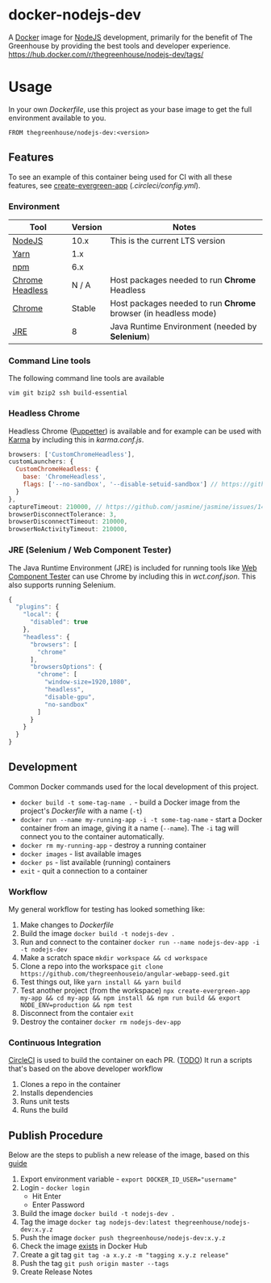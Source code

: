 # docker-nodejs-dev
A [Docker][] image for [NodeJS][] development, primarily for the benefit of The Greenhouse by providing the best tools and developer experience.
https://hub.docker.com/r/thegreenhouse/nodejs-dev/tags/

[Docker]: https://www.docker.com/
[NodeJS]: https://nodejs.org/

# Usage
In your own _Dockerfile_, use this project as your base image to get the full environment available to you.
```shell
FROM thegreenhouse/nodejs-dev:<version>
```

## Features
To see an example of this container being used for CI with all these features, see [create-evergreen-app](https://github.com/ProjectEvergreen/create-evergreen-app) (_.circleci/config.yml_).

### Environment
| Tool | Version | Notes |
|------|---------|-------|
| [NodeJS][] | 10.x  | This is the current LTS version |
| [Yarn][] | 1.x  |       |
| [npm][] | 6.x  |       |
| [Chrome Headless][] | N / A  |  Host packages needed to run **Chrome** Headless |
| [Chrome][] | Stable  |  Host packages needed to run **Chrome** browser (in headless mode) |
| [JRE][] | 8  |  Java Runtime Environment (needed by **Selenium**) |

[NodeJS]: https://nodejs.org/en/download/
[npm]: https://www.npmjs.com/
[Yarn]: https://yarnpkg.com/en/
[Chrome Headless]: https://developers.google.com/web/updates/2017/04/headless-chrome
[Chrome]: https://www.google.com/chrome/
[JRE]: http://www.oracle.com/technetwork/java/javase/downloads/jre8-downloads-2133155.html

### Command Line tools
The following command line tools are available
```shell
vim git bzip2 ssh build-essential
```

### Headless Chrome
Headless Chrome ([Puppetter]()) is available and for example can be used with [Karma](https://karma-runner.github.io/) by including this in _karma.conf.js_.

```javascript
browsers: ['CustomChromeHeadless'],
customLaunchers: {
  CustomChromeHeadless: {
    base: 'ChromeHeadless',
    flags: ['--no-sandbox', '--disable-setuid-sandbox'] // https://github.com/Googlechrome/puppeteer/issues/290#issuecomment-322852784
  }
},
captureTimeout: 210000, // https://github.com/jasmine/jasmine/issues/1413#issuecomment-334247097
browserDisconnectTolerance: 3,
browserDisconnectTimeout: 210000,
browserNoActivityTimeout: 210000,
```

### JRE (Selenium / Web Component Tester)
The Java Runtime Environment (JRE) is included for running tools like [Web Component Tester](https://github.com/Polymer/tools/tree/master/packages/web-component-tester#custom-environments) can use Chrome by including this in _wct.conf.json_.  This also supports running Selenium.

```javascript
{
  "plugins": {
    "local": {
      "disabled": true
    },
    "headless": {
      "browsers": [
        "chrome"
      ],
      "browsersOptions": {
        "chrome": [
          "window-size=1920,1080",
          "headless",
          "disable-gpu",
          "no-sandbox"
        ]
      }
    }
  }
}
```

## Development
Common Docker commands used for the local development of this project.

- `docker build -t some-tag-name .` - build a Docker image from the project's _Dockerfile_ with a name (`-t`)
- `docker run --name my-running-app -i -t some-tag-name` - start a Docker container from an image, giving it a name (`--name`).  The `-i` tag will connect you to the container automatically.
- `docker rm my-running-app` - destroy a running container
- `docker images` - list available images
- `docker ps` - list available (running) containers
- `exit` - quit a connection to a container

### Workflow
My general workflow for testing has looked something like:
1. Make changes to _Dockerfile_
1. Build the image `docker build -t nodejs-dev .`
1. Run and connect to the container `docker run --name nodejs-dev-app -i -t nodejs-dev`
1. Make a scratch space `mkdir workspace && cd workspace`
1. Clone a repo into the workspace `git clone https://github.com/thegreenhouseio/angular-webapp-seed.git`
1. Test things out, like `yarn install && yarn build`
1. Test another project (from the workspace) `npx create-evergreen-app my-app && cd my-app && npm install && npm run build && export NODE_ENV=production && npm test`
1. Disconnect from the contaier `exit`
1. Destroy the container `docker rm nodejs-dev-app`

### Continuous Integration
[CircleCI](https://circleci.com/) is used to build the container on each PR.  ([TODO](https://github.com/thegreenhouseio/docker-nodejs-dev/issues/18)) It run a scripts that's based on the above developer workflow
1. Clones a repo in the container
1. Installs dependencies
1. Runs unit tests
1. Runs the build

## Publish Procedure
Below are the steps to publish a new release of the image, based on this [guide](https://docs.docker.com/docker-cloud/builds/push-images/)

1. Export environment variable - `export DOCKER_ID_USER="username"`
1. Login - `docker login`
   * Hit Enter
   * Enter Password
1. Build the image `docker build -t nodejs-dev .`
1. Tag the image `docker tag nodejs-dev:latest thegreenhouse/nodejs-dev:x.y.z`
1. Push the image `docker push thegreenhouse/nodejs-dev:x.y.z`
1. Check the image [exists](https://hub.docker.com/r/thegreenhouse/nodejs-dev/tags/) in Docker Hub
1. Create a git tag `git tag -a x.y.z -m "tagging x.y.z release"`
1. Push the tag `git push origin master --tags`
1. Create Release Notes
